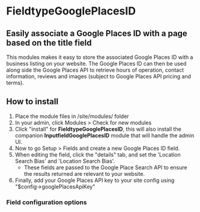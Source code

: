 # FieldtypeGooglePlacesID
## Easily associate a Google Places ID with a page based on the title field

This modules makes it easy to store the associated Google Places ID with a business listing on your website. The Google Places ID can then be used along side the Google Places API to retrieve hours of operation, contact information, reviews and images (subject to Google Places API pricing and terms).

## How to install
1. Place the module files in /site/modules/ folder
2. In your admin, click Modules > Check for new modules
3. Click "install" for **FieldtypeGooglePlacesID**, this will also install the companion **InputfieldGooglePlacesID** module that will handle the admin UI.
4. Now to go Setup > Fields and create a new Google Places ID field.
5. When editing the field, click the "details" tab, and set the 'Location Search Bias' and 'Location Search Bias'.
	- These fields are passed to the Google Place Search API to ensure the results returned are relevant to your website.
6. Finally, add your Google Places API key to your site config using "$config->googlePlacesApiKey"
### Field configuration options
